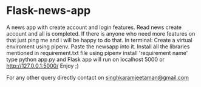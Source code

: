 # Flask-news-app
A news app with create account and login features. Read news create account and all is completed. If there is anyone who need more features on that just ping me and i will be happy to do that.
In terminal:
  Create a virtual enviroment using pipenv.
  Paste the newsapp into it.
  Install all the libraries mentioned in requirement.txt file using pipenv install     'requirement name'
  type python app.py and Flask app will run on localhost 5000 or      http://127.0.0.1:5000/
  Enjoy ;)
  
  
  For any other query directly contact on singhkaramjeetaman@gmail.com
